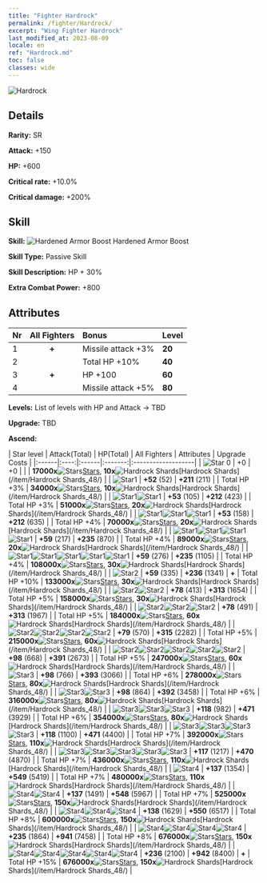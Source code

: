 ```yaml
---
title: "Fighter Hardrock"
permalink: /fighter/Hardrock/
excerpt: "Wing Fighter Hardrock"
last_modified_at: 2023-08-09
locale: en
ref: "Hardrock.md"
toc: false
classes: wide
---
```



 ![Hardrock](/images/ship/fj_img20.png)

## Details

 **Rarity:** SR 

 **Attack:** +150

 **HP:** +600

 **Critical rate:** +10.0%

 **Critical damage:** +200%

## Skill

 **Skill:** ![Hardened Armor Boost](/images/skill/skill_46_p.png) Hardened Armor Boost

 **Skill Type:**  Passive Skill

 **Skill Description:**  HP + 30%

 **Extra Combat Power:**  +800

## Attributes

  |  Nr | All Fighters | Bonus | Level |
  |:----|:-------------:|:--------------------|:--------|
  | 1  | **+**  | Missile attack +3%  | **20** |
  | 2  |   | Total HP +10%  | **40** |
  | 3  | **+**  | HP +100  | **60** |
  | 4  |   | Missile attack +5%  | **80** |


 **Levels:**  List of levels with HP and Attack -> TBD

 **Upgrade:**  TBD

 **Ascend:**  

  |  Star level | Attack(Total) | HP(Total) | All Fighters | Attributes | Upgrade Costs |
  |:------|:----:|:------|:-------:|:-------------------|
  | ![Star 0](/images/s0.png)  | +0  | +0  |  |    | **17000x**![Stars](/images/item/Stars_p.png)[Stars](/item/Stars_2/), **10x**![Hardrock Shards](/images/item/Hardrock_Shards_p.png)[Hardrock Shards](/item/Hardrock Shards_48/) |
  | ![Star1](/images/s1.png)  | **+52** (52)  | **+211** (211)  |   | Total HP +3%  | **34000x**![Stars](/images/item/Stars_p.png)[Stars](/item/Stars_2/), **10x**![Hardrock Shards](/images/item/Hardrock_Shards_p.png)[Hardrock Shards](/item/Hardrock Shards_48/) |
  | ![Star1](/images/s1.png)![Star1](/images/s1.png)  | **+53** (105)  | **+212** (423)  |   | Total HP +3%  | **51000x**![Stars](/images/item/Stars_p.png)[Stars](/item/Stars_2/), **20x**![Hardrock Shards](/images/item/Hardrock_Shards_p.png)[Hardrock Shards](/item/Hardrock Shards_48/) |
  | ![Star1](/images/s1.png)![Star1](/images/s1.png)![Star1](/images/s1.png)  | **+53** (158)  | **+212** (635)  |   | Total HP +4%  | **70000x**![Stars](/images/item/Stars_p.png)[Stars](/item/Stars_2/), **20x**![Hardrock Shards](/images/item/Hardrock_Shards_p.png)[Hardrock Shards](/item/Hardrock Shards_48/) |
  | ![Star1](/images/s1.png)![Star1](/images/s1.png)![Star1](/images/s1.png)![Star1](/images/s1.png)  | **+59** (217)  | **+235** (870)  |   | Total HP +4%  | **89000x**![Stars](/images/item/Stars_p.png)[Stars](/item/Stars_2/), **20x**![Hardrock Shards](/images/item/Hardrock_Shards_p.png)[Hardrock Shards](/item/Hardrock Shards_48/) |
  | ![Star1](/images/s1.png)![Star1](/images/s1.png)![Star1](/images/s1.png)![Star1](/images/s1.png)![Star1](/images/s1.png)  | **+59** (276)  | **+235** (1105)  |   | Total HP +4%  | **108000x**![Stars](/images/item/Stars_p.png)[Stars](/item/Stars_2/), **30x**![Hardrock Shards](/images/item/Hardrock_Shards_p.png)[Hardrock Shards](/item/Hardrock Shards_48/) |
  | ![Star2](/images/s2.png)  | **+59** (335)  | **+236** (1341)  | **+**  | Total HP +10%  | **133000x**![Stars](/images/item/Stars_p.png)[Stars](/item/Stars_2/), **30x**![Hardrock Shards](/images/item/Hardrock_Shards_p.png)[Hardrock Shards](/item/Hardrock Shards_48/) |
  | ![Star2](/images/s2.png)![Star2](/images/s2.png)  | **+78** (413)  | **+313** (1654)  |   | Total HP +5%  | **158000x**![Stars](/images/item/Stars_p.png)[Stars](/item/Stars_2/), **30x**![Hardrock Shards](/images/item/Hardrock_Shards_p.png)[Hardrock Shards](/item/Hardrock Shards_48/) |
  | ![Star2](/images/s2.png)![Star2](/images/s2.png)![Star2](/images/s2.png)  | **+78** (491)  | **+313** (1967)  |   | Total HP +5%  | **184000x**![Stars](/images/item/Stars_p.png)[Stars](/item/Stars_2/), **60x**![Hardrock Shards](/images/item/Hardrock_Shards_p.png)[Hardrock Shards](/item/Hardrock Shards_48/) |
  | ![Star2](/images/s2.png)![Star2](/images/s2.png)![Star2](/images/s2.png)![Star2](/images/s2.png)  | **+79** (570)  | **+315** (2282)  |   | Total HP +5%  | **215000x**![Stars](/images/item/Stars_p.png)[Stars](/item/Stars_2/), **60x**![Hardrock Shards](/images/item/Hardrock_Shards_p.png)[Hardrock Shards](/item/Hardrock Shards_48/) |
  | ![Star2](/images/s2.png)![Star2](/images/s2.png)![Star2](/images/s2.png)![Star2](/images/s2.png)![Star2](/images/s2.png)  | **+98** (668)  | **+391** (2673)  |   | Total HP +5%  | **247000x**![Stars](/images/item/Stars_p.png)[Stars](/item/Stars_2/), **60x**![Hardrock Shards](/images/item/Hardrock_Shards_p.png)[Hardrock Shards](/item/Hardrock Shards_48/) |
  | ![Star3](/images/s3.png)  | **+98** (766)  | **+393** (3066)  |   | Total HP +6%  | **278000x**![Stars](/images/item/Stars_p.png)[Stars](/item/Stars_2/), **80x**![Hardrock Shards](/images/item/Hardrock_Shards_p.png)[Hardrock Shards](/item/Hardrock Shards_48/) |
  | ![Star3](/images/s3.png)![Star3](/images/s3.png)  | **+98** (864)  | **+392** (3458)  |   | Total HP +6%  | **316000x**![Stars](/images/item/Stars_p.png)[Stars](/item/Stars_2/), **80x**![Hardrock Shards](/images/item/Hardrock_Shards_p.png)[Hardrock Shards](/item/Hardrock Shards_48/) |
  | ![Star3](/images/s3.png)![Star3](/images/s3.png)![Star3](/images/s3.png)  | **+118** (982)  | **+471** (3929)  |   | Total HP +6%  | **354000x**![Stars](/images/item/Stars_p.png)[Stars](/item/Stars_2/), **80x**![Hardrock Shards](/images/item/Hardrock_Shards_p.png)[Hardrock Shards](/item/Hardrock Shards_48/) |
  | ![Star3](/images/s3.png)![Star3](/images/s3.png)![Star3](/images/s3.png)![Star3](/images/s3.png)  | **+118** (1100)  | **+471** (4400)  |   | Total HP +7%  | **392000x**![Stars](/images/item/Stars_p.png)[Stars](/item/Stars_2/), **110x**![Hardrock Shards](/images/item/Hardrock_Shards_p.png)[Hardrock Shards](/item/Hardrock Shards_48/) |
  | ![Star3](/images/s3.png)![Star3](/images/s3.png)![Star3](/images/s3.png)![Star3](/images/s3.png)![Star3](/images/s3.png)  | **+117** (1217)  | **+470** (4870)  |   | Total HP +7%  | **436000x**![Stars](/images/item/Stars_p.png)[Stars](/item/Stars_2/), **110x**![Hardrock Shards](/images/item/Hardrock_Shards_p.png)[Hardrock Shards](/item/Hardrock Shards_48/) |
  | ![Star4](/images/s4.png)  | **+137** (1354)  | **+549** (5419)  |   | Total HP +7%  | **480000x**![Stars](/images/item/Stars_p.png)[Stars](/item/Stars_2/), **110x**![Hardrock Shards](/images/item/Hardrock_Shards_p.png)[Hardrock Shards](/item/Hardrock Shards_48/) |
  | ![Star4](/images/s4.png)![Star4](/images/s4.png)  | **+137** (1491)  | **+548** (5967)  |   | Total HP +7%  | **525000x**![Stars](/images/item/Stars_p.png)[Stars](/item/Stars_2/), **150x**![Hardrock Shards](/images/item/Hardrock_Shards_p.png)[Hardrock Shards](/item/Hardrock Shards_48/) |
  | ![Star4](/images/s4.png)![Star4](/images/s4.png)![Star4](/images/s4.png)  | **+138** (1629)  | **+550** (6517)  |   | Total HP +8%  | **600000x**![Stars](/images/item/Stars_p.png)[Stars](/item/Stars_2/), **150x**![Hardrock Shards](/images/item/Hardrock_Shards_p.png)[Hardrock Shards](/item/Hardrock Shards_48/) |
  | ![Star4](/images/s4.png)![Star4](/images/s4.png)![Star4](/images/s4.png)![Star4](/images/s4.png)  | **+235** (1864)  | **+941** (7458)  |   | Total HP +8%  | **676000x**![Stars](/images/item/Stars_p.png)[Stars](/item/Stars_2/), **150x**![Hardrock Shards](/images/item/Hardrock_Shards_p.png)[Hardrock Shards](/item/Hardrock Shards_48/) |
  | ![Star4](/images/s4.png)![Star4](/images/s4.png)![Star4](/images/s4.png)![Star4](/images/s4.png)![Star4](/images/s4.png)  | **+236** (2100)  | **+942** (8400)  | **+**  | Total HP +15%  | **676000x**![Stars](/images/item/Stars_p.png)[Stars](/item/Stars_2/), **150x**![Hardrock Shards](/images/item/Hardrock_Shards_p.png)[Hardrock Shards](/item/Hardrock Shards_48/) |

